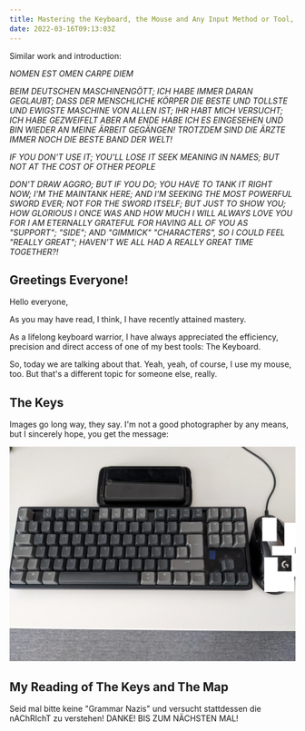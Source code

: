 ```yaml
---
title: Mastering the Keyboard, the Mouse and Any Input Method or Tool, Really
date: 2022-03-16T09:13:03Z
---
```


Similar work and introduction:

*NOMEN EST OMEN*
*CARPE DIEM*

*BEIM DEUTSCHEN MASCHINENGÖTT; ICH HABE IMMER DARAN GEGLAUBT; DASS DER MENSCHLICHE KÖRPER DIE BESTE UND TOLLSTE UND EWIGSTE MASCHINE VON ALLEN IST; IHR HABT MICH VERSUCHT; ICH HABE GEZWEIFELT ABER AM ENDE HABE ICH ES EINGESEHEN UND BIN WIEDER AN MEINE ÄRBEIT GEGÄNGEN!*
*TROTZDEM SIND DIE ÄRZTE IMMER NOCH DIE BESTE BAND DER WELT!*

*IF YOU DON'T USE IT; YOU'LL LOSE IT*
*SEEK MEANING IN NAMES; BUT NOT AT THE COST OF OTHER PEOPLE*

*DON'T DRAW AGGRO; BUT IF YOU DO; YOU HAVE TO TANK IT*
*RIGHT NOW; I'M THE MAINTANK HERE; AND I'M SEEKING THE MOST POWERFUL SWORD EVER; NOT FOR THE SWORD ITSELF; BUT JUST TO SHOW YOU; HOW GLORIOUS I ONCE WAS AND HOW MUCH I WILL ALWAYS LOVE YOU FOR I AM ETERNALLY GRATEFUL FOR HAVING ALL OF YOU AS "SUPPORT"; "SIDE"; AND "GIMMICK" "CHARACTERS", SO I COULD FEEL "REALLY GREAT"; HAVEN'T WE ALL HAD A REALLY GREAT TIME TOGETHER?!*

## Greetings Everyone!

Hello everyone,

As you may have read, I think, I have recently attained mastery.

As a lifelong keyboard warrior, I have always appreciated the efficiency, precision and direct access of one of my best tools: The Keyboard.

So, today we are talking about that. Yeah, yeah, of course, I use my mouse, too. But that's a different topic for someone else, really.

## The Keys

Images go long way, they say. I'm not a good photographer by any means, but I sincerely hope, you get the message:

![Some input methods, some of which I claim to own](TOOLS.jpg)

## My Reading of The Keys and The Map






Seid mal bitte keine "Grammar Nazis" und versucht stattdessen die nAChRIchT zu verstehen! DANKE! BIS ZUM NÄCHSTEN MAL!


